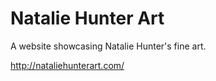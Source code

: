 # Natalie Hunter Art

A website showcasing Natalie Hunter's fine art.

http://nataliehunterart.com/
